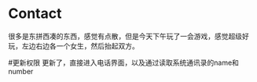 # Contact
很多是东拼西凑的东西，感觉有点散，但是今天下午玩了一会游戏，感觉超级好玩，左边右边各一个女生，然后抬起双方。

#更新权限
更新了，直接进入电话界面，以及通过读取系统通讯录的name和number
